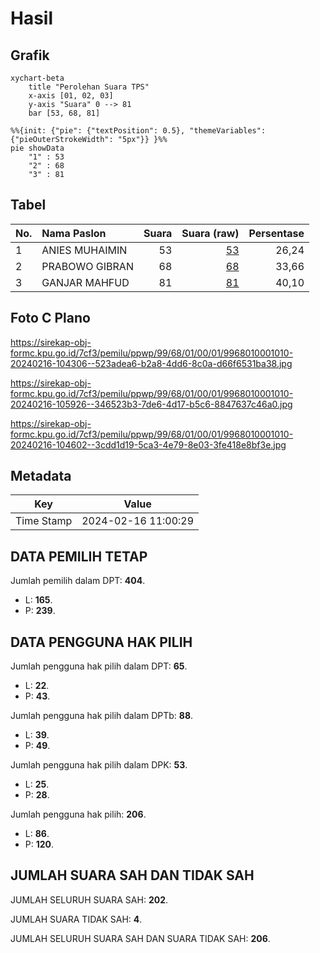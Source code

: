 # Hasil

## Grafik

```mermaid
xychart-beta
    title "Perolehan Suara TPS"
    x-axis [01, 02, 03]
    y-axis "Suara" 0 --> 81
    bar [53, 68, 81]
```

```mermaid
%%{init: {"pie": {"textPosition": 0.5}, "themeVariables": {"pieOuterStrokeWidth": "5px"}} }%%
pie showData
    "1" : 53
    "2" : 68
    "3" : 81
```

## Tabel

| No. | Nama Paslon    | Suara | Suara (raw) | Persentase |
|:--- |:-------------- | -----:| -----------:| ----------:|
| 1   | ANIES MUHAIMIN | 53    | [53][p-1]   | 26,24      |
| 2   | PRABOWO GIBRAN | 68    | [68][p-2]   | 33,66      |
| 3   | GANJAR MAHFUD  | 81    | [81][p-3]   | 40,10      |


[p-1]: https://github.com/gigit-pemilu/pemilu-2024-99-luar-negeri/blob/main/pilpres/hitung-suara/sub/99-luar-negeri/sub/68-los-angeles-amerika-serikat/sub/01-los-angeles-amerika-serikat/sub/0001-los-angeles-amerika-serikat/sub/010-tps-001/sub/paslon-1.txt
[p-2]: https://github.com/gigit-pemilu/pemilu-2024-99-luar-negeri/blob/main/pilpres/hitung-suara/sub/99-luar-negeri/sub/68-los-angeles-amerika-serikat/sub/01-los-angeles-amerika-serikat/sub/0001-los-angeles-amerika-serikat/sub/010-tps-001/sub/paslon-2.txt
[p-3]: https://github.com/gigit-pemilu/pemilu-2024-99-luar-negeri/blob/main/pilpres/hitung-suara/sub/99-luar-negeri/sub/68-los-angeles-amerika-serikat/sub/01-los-angeles-amerika-serikat/sub/0001-los-angeles-amerika-serikat/sub/010-tps-001/sub/paslon-3.txt

## Foto C Plano

https://sirekap-obj-formc.kpu.go.id/7cf3/pemilu/ppwp/99/68/01/00/01/9968010001010-20240216-104306--523adea6-b2a8-4dd6-8c0a-d66f6531ba38.jpg

https://sirekap-obj-formc.kpu.go.id/7cf3/pemilu/ppwp/99/68/01/00/01/9968010001010-20240216-105926--346523b3-7de6-4d17-b5c6-8847637c46a0.jpg

https://sirekap-obj-formc.kpu.go.id/7cf3/pemilu/ppwp/99/68/01/00/01/9968010001010-20240216-104602--3cdd1d19-5ca3-4e79-8e03-3fe418e8bf3e.jpg


## Metadata

| Key        | Value               |
| ---------- | ------------------- |
| Time Stamp | 2024-02-16 11:00:29 |


## DATA PEMILIH TETAP

Jumlah pemilih dalam DPT: **404**.
 * L: **165**.
 * P: **239**.

## DATA PENGGUNA HAK PILIH

Jumlah pengguna hak pilih dalam DPT: **65**.
 * L: **22**.
 * P: **43**.

Jumlah pengguna hak pilih dalam DPTb: **88**.
 * L: **39**.
 * P: **49**.

Jumlah pengguna hak pilih dalam DPK: **53**.
 * L: **25**.
 * P: **28**.

Jumlah pengguna hak pilih: **206**.
 * L: **86**.
 * P: **120**.

## JUMLAH SUARA SAH DAN TIDAK SAH

JUMLAH SELURUH SUARA SAH: **202**.

JUMLAH SUARA TIDAK SAH: **4**.

JUMLAH SELURUH SUARA SAH DAN SUARA TIDAK SAH: **206**.


